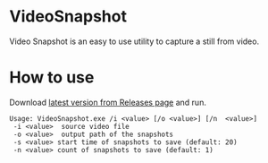 # VideoSnapshot

Video Snapshot is an easy to use utility to capture a still from video.

# How to use

Download [latest version from Releases page](https://down.kilho.net/videosnapshot) and run.

```
Usage: VideoSnapshot.exe /i <value> [/o <value>] [/n  <value>]
 -i <value>  source video file
 -o <value>  output path of the snapshots
 -s <value> start time of snapshots to save (default: 20)
 -n <value> count of snapshots to save (default: 1)
```
